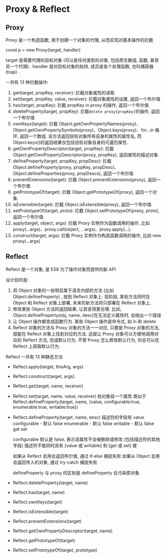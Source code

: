 # Proxy & Reflect

## Proxy

Proxy 是一个构造函数, 用于创建一个对象的代理, 从而实现对基本操作的拦截

const p = new Proxy(target, handler)

target 是需要代理的目标对象 (可以是任何类型的对象, 包括原生数组, 函数, 甚至另一个代理) .
handler 是对目标对象的劫持, 成员是各个处理函数, 也叫捕获器 (trap) .

一共有 13 种拦截操作:

1. get(target, propKey, receiver): 拦截对象属性的读取
2. set(target, propKey, value, receiver): 拦截对象属性的设置, 返回一个布尔值
3. has(target, propKey): 拦截 propKey in proxy 的操作, 返回一个布尔值
4. deleteProperty(target, propKey): 拦截`delete proxy[propKey]`的操作, 返回一个布尔值
5. ownKeys(target): 拦截 Object.getOwnPropertyNames(proxy)、Object.getOwnPropertySymbols(proxy)、Object.keys(proxy)、for...in 循环, 返回一个数组. 该方法返回目标对象所有自身的属性的属性名, 而 Object.keys()的返回结果仅包括目标对象自身的可遍历属性.
6. getOwnPropertyDescriptor(target, propKey): 拦截 Object.getOwnPropertyDescriptor(proxy, propKey), 返回属性的描述对象
7. defineProperty(target, propKey, propDesc): 拦截 Object.defineProperty(proxy, propKey, propDesc)、Object.defineProperties(proxy, propDescs), 返回一个布尔值
8. preventExtensions(target): 拦截 Object.preventExtensions(proxy), 返回一个布尔值
9. getPrototypeOf(target): 拦截 Object.getPrototypeOf(proxy), 返回一个对象.
10. isExtensible(target): 拦截 Object.isExtensible(proxy), 返回一个布尔值.
11. setPrototypeOf(target, proto): 拦截 Object.setPrototypeOf(proxy, proto), 返回一个布尔值.
12. apply(target, object, args): 拦截 Proxy 实例作为函数调用的操作, 比如 proxy(...args)、proxy.call(object, ...args)、proxy.apply(...).
13. construct(target, args): 拦截 Proxy 实例作为构造函数调用的操作, 比如 new proxy(...args)

## Reflect

Reflect 是一个对象, 是 ES6 为了操作对象而提供的新 API

设计目的是:

1. 将 Object 对象的一些明显属于语言内部的方法 (比如 Object.defineProperty) , 放到 Reflect 对象上. 现阶段, 某些方法同时在 Object 和 Reflect 对象上部署, 未来的新方法将只部署在 Reflect 对象上.
2. 修改某些 Object 方法的返回结果, 让其变得更合理. 比如, Object.defineProperty(obj, name, desc)在无法定义属性时, 会抛出一个错误
3. 让 Object 操作都变成函数行为. 某些 Object 操作是命令式, 如 in 和 delete
4. Reflect 对象的方法与 Proxy 对象的方法一一对应, 只要是 Proxy 对象的方法, 就能在 Reflect 对象上找到对应的方法. 这就让 Proxy 对象可以方便地调用对应的 Reflect 方法, 完成默认行为. 不管 Proxy 怎么修改默认行为, 你总可以在 Reflect 上获取默认行为.

Reflect 一共有 13 种静态方法

- Reflect.apply(target, thisArg, args)
- Reflect.construct(target, args)
- Reflect.get(target, name, receiver)
- Reflect.set(target, name, value, receiver)
  给对象挂一个属性
  类似于 Reflect.defineProperty(target, name, {value, configurable:true, enumerable:true, writable:true})
- Reflect.defineProperty(target, name, desc)
  描述符的字段有
  value
  configurable - 默认 false
  enumerable - 默认 false
  writable - 默认 false
  get
  set

  configurable 默认是 false, 表示该属性不会被删除或修改 (包括描述符的其他字段)
  描述符不能同时具有 [value 或 writable] 和 [get 或 set] 键

  如果从 Reflect 去用会返回布尔值, 通过 if-else 捕捉失败
  如果从 Object 去用会返回传入的对象, 通过 try-catch 捕捉失败

  defineProperty 与 proxy 的区别是 defineProperty 会污染原对象

- Reflect.deleteProperty(target, name)
- Reflect.has(target, name)
- Reflect.ownKeys(target)
- Reflect.isExtensible(target)
- Reflect.preventExtensions(target)
- Reflect.getOwnPropertyDescriptor(target, name)
- Reflect.getPrototypeOf(target)
- Reflect.setPrototypeOf(target, prototype)
